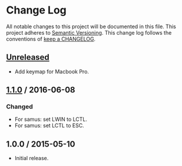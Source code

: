 # Change Log

All notable changes to this project will be documented in this file.
This project adheres to [Semantic Versioning](http://semver.org/).
This change log follows the conventions of
[keep a CHANGELOG](http://keepachangelog.com/).

## [Unreleased]

- Add keymap for Macbook Pro.

## [1.1.0] / 2016-06-08

### Changed

- For samus: set LWIN to LCTL.
- For samus: set LCTL to ESC.

## 1.0.0 / 2015-05-10

- Initial release.

[Unreleased]: https://github.com/rxrc/keymaps/compare/v1.1.0...HEAD
[1.1.0]: https://github.com/rxrc/keymaps/compare/v1.0.0...v1.1.0
